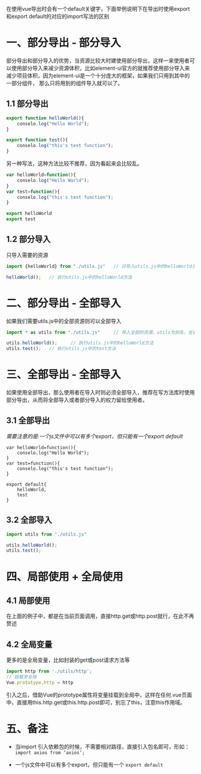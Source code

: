 在使用vue导出时会有一个default关键字，下面举例说明下在导出时使用export和export default的对应的import写法的区别

# 一、部分导出 - 部分导入

部分导出和部分导入的优势，当资源比较大时建使用部分导出，这样一来使用者可以使用部分导入来减少资源体积，比如element-ui官方的就推荐使用部分导入来减少项目体积，因为element-ui是一个十分庞大的框架，如果我们只用到其中的一部分组件， 那么只将用到的组件导入就可以了。

## 1.1 部分导出

```js
export function helloWorld(){
    conselo.log("Hello World");
}

export function test(){
    conselo.log("this's test function");
}
```

另一种写法，这种方法比较不推荐，因为看起来会比较乱。

```js
var helloWorld=function(){
    conselo.log("Hello World");
}
var test=function(){
    conselo.log("this's test function");
}

export helloWorld
export test
```



## 1.2 部分导入

只导入需要的资源

```js
import {helloWorld} from "./utils.js" 	// 只导入utils.js中的helloWorld方法

helloWorld(); 	// 执行utils.js中的helloWorld方法
```



# 二、部分导出 - 全部导入

如果我们需要utils.js中的全部资源则可以全部导入

```js
import * as utils from "./utils.js"		// 导入全部的资源，utils为别名，在调用时使用

utils.helloWorld(); 	// 执行utils.js中的helloWorld方法
utils.test(); 	// 执行utils.js中的test方法
```



# 三、全部导出 - 全部导入

如果使用全部导出，那么使用者在导入时则必须全部导入，推荐在写方法库时使用部分导出，从而将全部导入或者部分导入的权力留给使用者。

## 3.1 全部导出

*需要注意的是:一个js文件中可以有多个export，但只能有一个export default*

```JS
var helloWorld=function(){
    conselo.log("Hello World");
}
var test=function(){
    conselo.log("this's test function");
}

export default{
    helloWorld,
    test
} 
```



## 3.2 全部导入

```js
import utils from "./utils.js"

utils.helloWorld();
utils.test();
```



# 四、局部使用 + 全局使用

## 4.1 局部使用

在上面的例子中，都是在当前页面调用，直接http.get或http.post就行，在此不再赘述

## 4.2 全局变量

更多的是全局变量，比如封装的get或post请求方法等

```js
import http from './utils/http';
// 挂载至全局
Vue.prototype.http = http
```

引入之后，借助Vue的prototype属性将变量挂载到全局中，这样在任何.vue页面中，直接用this.http.get或this.http.post即可，别忘了this，注意this作用域。



# 五、备注

* 当import 引入依赖包的时候，不需要相对路径，直接引入包名即可，形如：`import axios from ‘axios’;`

* 一个js文件中可以有多个export，但只能有一个 `export default`













